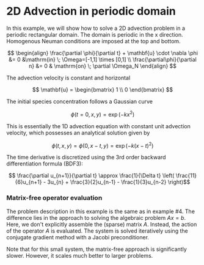 # 2D Advection in periodic domain

In this example, we will show how to solve a 2D advection problem in a periodic rectangular domain.
The domain is periodic in the x direction.
Homogenous Neuman conditions are imposed at the top and bottom.

$$ \begin{align}
\frac{\partial \phi}{\partial t} + \mathbf{u} \cdot \nabla \phi &= 0 &\mathrm{in} \; \Omega=[-1,1] \times [0,1] \\
\frac{\partial\phi}{\partial n} &= 0 & \mathrm{on} \; \partial \Omega_N
\end{align} $$

The advection velocity is constant and horizontal

$$ \mathbf{u} = \begin{bmatrix} 1 \\ 0 \end{bmatrix} $$

The initial species concentration follows a Gaussian curve

$$ \phi(t=0,x,y) = \exp\left(-kx^2\right) $$

This is essentially the 1D advection equation with constant unit advection velocity, which possesses an analytical solution given by

$$ \phi(t,x,y) = \phi(0,x-t,y) = \exp\left(-k(x-t)^2\right) $$

The time derivative is discretized using the 3rd order backward differentiation formula (BDF3):

$$ \frac{\partial u_{n+1}}{\partial t} \approx \frac{1}{\Delta t} \left( \frac{11}{6}u_{n+1} - 3u_{n} + \frac{3}{2}u_{n-1} - \frac{1}{3}u_{n-2} \right)$$

### Matrix-free operator evaluation

The problem description in this example is the same as in example #4.
The difference lies in the approach to solving the algebraic problem $Ax=b$.
Here, we don't explicitly assemble the (sparse) matrix $A$.
Instead, the action of the operator $A$ is evaluated.
The system is solved iteratively using the conjugate gradient method with a Jacobi preconditioner.

Note that for this small system, the matrix-free approach is significantly slower.
However, it scales much better to larger problems.